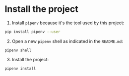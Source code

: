 # Install the project

1. Install `pipenv` because it's the tool used by this project:

```bash
pip install pipenv --user
```

2. Open a new `pipenv` shell as indicated in the `README.md`:

```
pipenv shell
```

3. Install the project:

```
pipenv install
```
